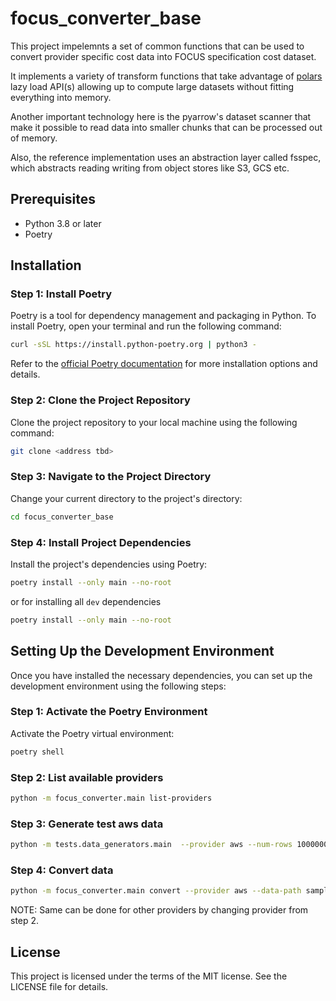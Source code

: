 # focus_converter_base

This project impelemnts a set of common functions that can be used to convert provider specific
cost data into FOCUS specification cost dataset.

It implements a variety of transform functions that take advantage of [polars](https://github.com/pola-rs/polars)
lazy load API(s) allowing up to compute large datasets without fitting everything into memory.

Another important technology here is the pyarrow's dataset scanner that make it possible to read
data into smaller chunks that can be processed out of memory.

Also, the reference implementation uses an abstraction layer called fsspec, which abstracts
reading writing from object stores like S3, GCS etc.

## Prerequisites

- Python 3.8 or later
- Poetry

## Installation

### Step 1: Install Poetry

Poetry is a tool for dependency management and packaging in Python. To install Poetry, open your terminal and run the
following command:

```sh
curl -sSL https://install.python-poetry.org | python3 -
```

Refer to the [official Poetry documentation](https://python-poetry.org/docs/) for more installation options and details.

### Step 2: Clone the Project Repository

Clone the project repository to your local machine using the following command:

```sh
git clone <address tbd>
```

### Step 3: Navigate to the Project Directory

Change your current directory to the project's directory:

```sh
cd focus_converter_base
```

### Step 4: Install Project Dependencies

Install the project's dependencies using Poetry:

```sh
poetry install --only main --no-root
```

or for installing all `dev` dependencies

```sh
poetry install --only main --no-root
```

## Setting Up the Development Environment

Once you have installed the necessary dependencies, you can set up the development environment using the following
steps:

### Step 1: Activate the Poetry Environment

Activate the Poetry virtual environment:

```sh
poetry shell
```

### Step 2: List available providers

```bash
python -m focus_converter.main list-providers
```

### Step 3: Generate test aws data

```bash
python -m tests.data_generators.main  --provider aws --num-rows 1000000 --destination-path samples/test_mil
```

### Step 4: Convert data

```bash
python -m focus_converter.main convert --provider aws --data-path samples/test_mil/ --data-format parquet --parquet-data-format dataset --export-path samples/output/
```

NOTE: Same can be done for other providers by changing provider from step 2.

## License

This project is licensed under the terms of the MIT license. See the LICENSE file for details.
